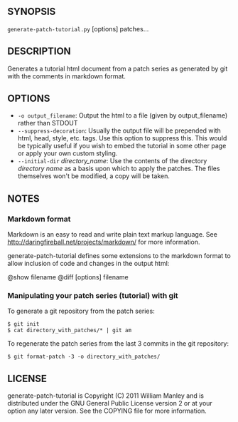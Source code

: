 ## SYNOPSIS

`generate-patch-tutorial.py` [options] patches...

## DESCRIPTION

Generates a tutorial html document from a patch series as generated by git with
the comments in markdown format.

## OPTIONS

 * `-o output_filename`:
   Output the html to a file (given by output_filename) rather than STDOUT
 * `--suppress-decoration`:
   Usually the output file will be prepended with html, head, style, etc. tags.
   Use this option to suppress this.  This would be typically useful if you wish
   to embed the tutorial in some other page or apply your own custom styling.
 * `--initial-dir` *directory_name*:
   Use the contents of the directory *directory name* as a basis upon which to
   apply the patches.  The files themselves won't be modified, a copy will be
   taken.

## NOTES

### Markdown format

Markdown is an easy to read and write plain text markup language.  See 
<http://daringfireball.net/projects/markdown/> for more information.

generate-patch-tutorial defines some extensions to the markdown format to allow
inclusion of code and changes in the output html:

@show filename
@diff [options] filename

### Manipulating your patch series (tutorial) with git

To generate a git repository from the patch series:

    $ git init
    $ cat directory_with_patches/* | git am

To regenerate the patch series from the last 3 commits in the git repository:

    $ git format-patch -3 -o directory_with_patches/

## LICENSE

generate-patch-tutorial is Copyright (C) 2011 William Manley and is distributed
under the GNU General Public License version 2 or at your option any later
version.  See the COPYING file for more information.

